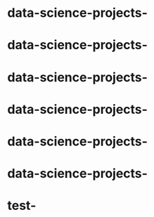 # data-science-projects-
# data-science-projects-
# data-science-projects-
# data-science-projects-
# data-science-projects-
# data-science-projects-
# test-

